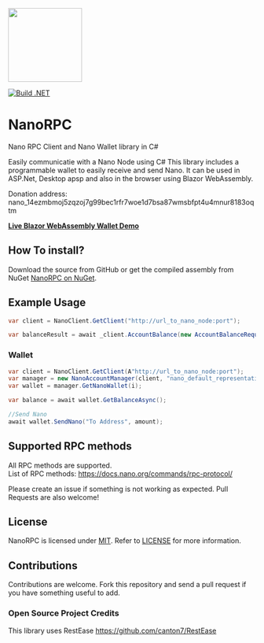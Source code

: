 <img src="https://raw.githubusercontent.com/michielpost/NanoRPC/master/logo.jpg" height="150" width="150">

[![Build .NET](https://github.com/michielpost/NanoRPC/actions/workflows/build.yml/badge.svg)](https://github.com/michielpost/NanoRPC/actions/workflows/build.yml)

# NanoRPC

Nano RPC Client and Nano Wallet library in C#

Easily communicatie with a Nano Node using C#
This library includes a programmable wallet to easily receive and send Nano. It can be used in ASP.Net, Desktop apsp and also in the browser using Blazor WebAssembly.

Donation address: nano_14ezmbmoj5zqzoj7g99bec1rfr7woe1d7bsa87wmsbfpt4u4mnur8183oqtm

**[Live Blazor WebAssembly Wallet Demo](https://michielpost.github.io/NanoRPC/)**

## How To install?
Download the source from GitHub or get the compiled assembly from NuGet [NanoRPC on NuGet](https://nuget.org/packages/NanoRPC).

## Example Usage

```cs
var client = NanoClient.GetClient("http://url_to_nano_node:port");

var balanceResult = await _client.AccountBalance(new AccountBalanceRequest() { Account = "xrb_1cyca8x1u4bdi3m6aqjx1ouwayrnais7aucc33w9zxdtrwqaoxdt8yfdzm94" });
```

### Wallet
```cs
var client = NanoClient.GetClient(A"http://url_to_nano_node:port");
var manager = new NanoAccountManager(client, "nano_default_representative_address", "HEX SEED STRING");
var wallet = manager.GetNanoWallet(i);

var balance = await wallet.GetBalanceAsync();

//Send Nano
await wallet.SendNano("To Address", amount);
```

## Supported RPC methods
All RPC methods are supported.  
List of RPC methods: https://docs.nano.org/commands/rpc-protocol/

Please create an issue if something is not working as expected. Pull Requests are also welcome!

## License

NanoRPC is licensed under [MIT](http://www.opensource.org/licenses/mit-license.php "Read more about the MIT license form"). Refer to [LICENSE](https://github.com/michielpost/NanoRPC/blob/master/LICENSE) for more information.

## Contributions

Contributions are welcome. Fork this repository and send a pull request if you have something useful to add.

### Open Source Project Credits
This library uses RestEase https://github.com/canton7/RestEase
